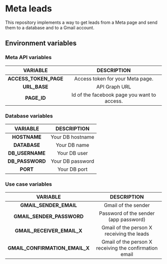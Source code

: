 # Meta leads
This repository implements a way to get leads from a Meta page and send them to a database and to a Gmail account.
## Environment variables
### Meta API variables
|VARIABLE|                 DESCRIPTION                 |
|:-:|:-------------------------------------------:|
|**ACCESS_TOKEN_PAGE**|      Access token for your Meta page.       |
|**URL_BASE**|                API Graph URL                |
|**PAGE_ID**| Id of the facebook page you want to access. |
### Database variables
|       VARIABLE        |                 DESCRIPTION                 |
|:---------------------:|:-------------------------------------------:|
|     **HOSTNAME**      |              Your DB hostname               |
|     **DATABASE**      |              Your DB name                  |
|    **DB_USERNAME**    |                  Your DB user                  |
|    **DB_PASSWORD**    |              Your DB password               |
|       **PORT**        |                  Your DB port                  |
### Use case variables
|          VARIABLE          |                      DESCRIPTION                       |
|:--------------------------:|:------------------------------------------------------:|
|   **GMAIL_SENDER_EMAIL**   |                  Gmail of the sender                   |
| **GMAIL_SENDER_PASSWORD**  |         Password of the sender (app password)          |
| **GMAIL_RECEIVER_EMAIL_X** |       Gmail of the person X receiving the leads        |
|**GMAIL_CONFIRMATION_EMAIL_X**| Gmail of the person X receiving the confirmation email |
